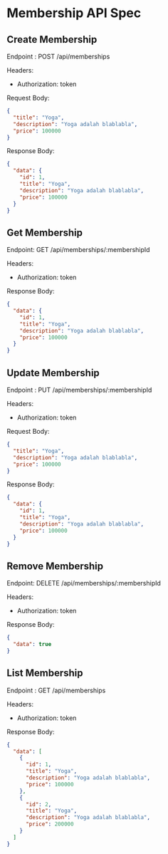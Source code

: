 # Membership API Spec

## Create Membership

Endpoint : POST /api/memberships

Headers:

- Authorization: token

Request Body:

```json
{
  "title": "Yoga",
  "description": "Yoga adalah blablabla",
  "price": 100000
}
```

Response Body:

```json
{
  "data": {
    "id": 1,
    "title": "Yoga",
    "description": "Yoga adalah blablabla",
    "price": 100000
  }
}
```

## Get Membership

Endpoint: GET /api/memberships/:membershipId

Headers:

- Authorization: token

Response Body:

```json
{
  "data": {
    "id": 1,
    "title": "Yoga",
    "description": "Yoga adalah blablabla",
    "price": 100000
  }
}
```

## Update Membership

Endpoint : PUT /api/memberships/:membershipId

Headers:

- Authorization: token

Request Body:

```json
{
  "title": "Yoga",
  "description": "Yoga adalah blablabla",
  "price": 100000
}
```

Response Body:

```json
{
  "data": {
    "id": 1,
    "title": "Yoga",
    "description": "Yoga adalah blablabla",
    "price": 100000
  }
}
```

## Remove Membership

Endpoint: DELETE /api/memberships/:membershipId

Headers:

- Authorization: token

Response Body:

```json
{
  "data": true
}
```

## List Membership

Endpoint : GET /api/memberships

Headers:

- Authorization: token

Response Body:

```json
{
  "data": [
    {
      "id": 1,
      "title": "Yoga",
      "description": "Yoga adalah blablabla",
      "price": 100000
    },
    {
      "id": 2,
      "title": "Yoga",
      "description": "Yoga adalah blablabla",
      "price": 200000
    }
  ]
}
```
